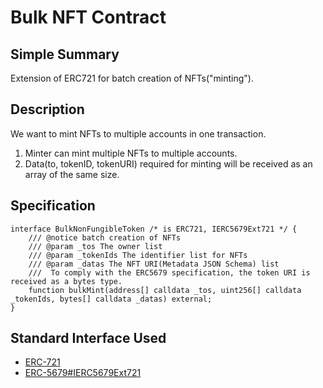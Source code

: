 # Bulk NFT Contract
## Simple Summary
Extension of ERC721 for batch creation of NFTs("minting").

## Description
We want to mint NFTs to multiple accounts in one transaction.
1. Minter can mint multiple NFTs to multiple accounts.
2. Data(to, tokenID, tokenURI) required for minting will be received as an array of the same size.

## Specification
```solidity
interface BulkNonFungibleToken /* is ERC721, IERC5679Ext721 */ {
    /// @notice batch creation of NFTs 
    /// @param _tos The owner list
    /// @param _tokenIds The identifier list for NFTs
    /// @param _datas The NFT URI(Metadata JSON Schema) list
    ///  To comply with the ERC5679 specification, the token URI is received as a bytes type.
    function bulkMint(address[] calldata _tos, uint256[] calldata _tokenIds, bytes[] calldata _datas) external;
}
```

## Standard Interface Used
* [ERC-721](https://eips.ethereum.org/EIPS/eip-721)
* [ERC-5679#IERC5679Ext721](https://eips.ethereum.org/EIPS/eip-5679)